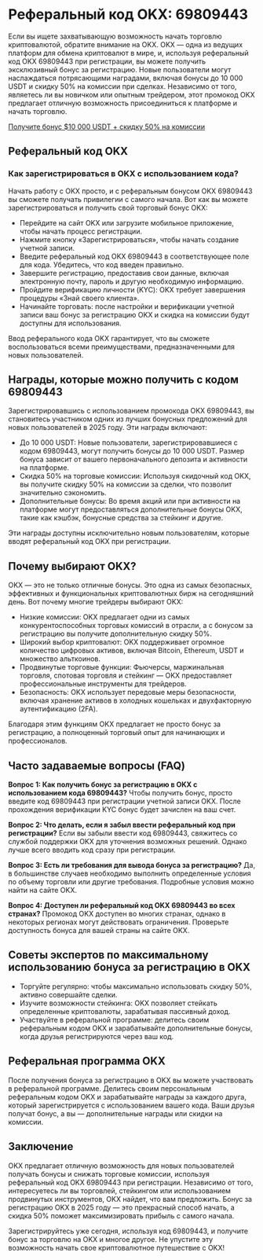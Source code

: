 <h1>Реферальный код OKX: 69809443</h1>
<p>Если вы ищете захватывающую возможность начать торговлю криптовалютой, обратите внимание на OKX. OKX — одна из ведущих платформ для обмена криптовалют в мире, и, используя реферальный код OKX 69809443 при регистрации, вы можете получить эксклюзивный бонус за регистрацию. Новые пользователи могут наслаждаться потрясающими наградами, включая бонусы до 10 000 USDT и скидку 50% на комиссии при сделках. Независимо от того, являетесь ли вы новичком или опытным трейдером, этот промокод OKX предлагает отличную возможность присоединиться к платформе и начать торговлю.</p>

<a href="https://okx.com/join/69809443" target="_blank">Получите бонус $10 000 USDT + скидку 50% на комиссии</a>

<h2>Реферальный код OKX</h2>
<h3>Как зарегистрироваться в OKX с использованием кода?</h3>

<p>Начать работу с OKX просто, и с реферальным бонусом OKX 69809443 вы сможете получать привилегии с самого начала. Вот как вы можете зарегистрироваться и получить свой торговый бонус OKX:</p>
<ul>
<li>Перейдите на сайт OKX или загрузите мобильное приложение, чтобы начать процесс регистрации.</li>
<li>Нажмите кнопку «Зарегистрироваться», чтобы начать создание учетной записи.</li>
<li>Введите реферальный код OKX 69809443 в соответствующее поле для кода. Убедитесь, что код введен правильно.</li>
<li>Завершите регистрацию, предоставив свои данные, включая электронную почту, пароль и другую необходимую информацию.</li>
<li>Пройдите верификацию личности (KYC): OKX требует завершения процедуры «Знай своего клиента».</li>
<li>Начинайте торговать: после настройки и верификации учетной записи ваш бонус за регистрацию OKX и скидка на комиссии будут доступны для использования.</li>
</ul>
<p>Ввод реферального кода OKX гарантирует, что вы сможете воспользоваться всеми преимуществами, предназначенными для новых пользователей.</p>

<h2>Награды, которые можно получить с кодом 69809443</h2>
<p>Зарегистрировавшись с использованием промокода OKX 69809443, вы становитесь участником одних из лучших бонусных предложений для новых пользователей в 2025 году. Эти награды включают:</p>
<ul>
<li>До 10 000 USDT: Новые пользователи, зарегистрировавшиеся с кодом 69809443, могут получить бонусы до 10 000 USDT. Размер бонуса зависит от вашего первоначального депозита и активности на платформе.</li>
<li>Скидка 50% на торговые комиссии: Используя скидочный код OKX, вы получите скидку 50% на комиссии за сделки, что позволит значительно сэкономить.</li>
<li>Дополнительные бонусы: Во время акций или при активности на платформе могут предоставляться дополнительные бонусы OKX, такие как кэшбэк, бонусные средства за стейкинг и другие.</li>
</ul>
<p>Эти награды доступны исключительно новым пользователям, которые вводят реферальный код OKX при регистрации.</p>

<h2>Почему выбирают OKX?</h2>
<p>OKX — это не только отличные бонусы. Это одна из самых безопасных, эффективных и функциональных криптовалютных бирж на сегодняшний день. Вот почему многие трейдеры выбирают OKX:</p>
<ul>
<li>Низкие комиссии: OKX предлагает одни из самых конкурентоспособных торговых комиссий в отрасли, а с бонусом за регистрацию вы получите дополнительную скидку 50%.</li>
<li>Широкий выбор криптовалют: OKX поддерживает огромное количество цифровых активов, включая Bitcoin, Ethereum, USDT и множество альткоинов.</li>
<li>Продвинутые торговые функции: Фьючерсы, маржинальная торговля, спотовая торговля и стейкинг — OKX предоставляет профессиональные инструменты для трейдеров.</li>
<li>Безопасность: OKX использует передовые меры безопасности, включая хранение активов в холодных кошельках и двухфакторную аутентификацию (2FA).</li>
</ul>
<p>Благодаря этим функциям OKX предлагает не просто бонус за регистрацию, а полноценный торговый опыт для начинающих и профессионалов.</p>

<h2>Часто задаваемые вопросы (FAQ)</h2>
<p><strong>Вопрос 1: Как получить бонус за регистрацию в OKX с использованием кода 69809443?</strong> Чтобы получить бонус, просто введите код 69809443 при регистрации учетной записи OKX. После прохождения верификации KYC бонус будет зачислен на ваш счет.</p>
<p><strong>Вопрос 2: Что делать, если я забыл ввести реферальный код при регистрации?</strong> Если вы забыли ввести код 69809443, свяжитесь со службой поддержки OKX для уточнения возможных решений. Однако лучше всего вводить код сразу при регистрации.</p>
<p><strong>Вопрос 3: Есть ли требования для вывода бонуса за регистрацию?</strong> Да, в большинстве случаев необходимо выполнить определенные условия по объему торговли или другие требования. Подробные условия можно найти на сайте OKX.</p>
<p><strong>Вопрос 4: Доступен ли реферальный код OKX 69809443 во всех странах?</strong> Промокод OKX доступен во многих странах, однако в некоторых регионах могут действовать ограничения. Проверьте доступность бонуса для вашей страны на сайте OKX.</p>

<h2>Советы экспертов по максимальному использованию бонуса за регистрацию в OKX</h2>
<ul>
<li>Торгуйте регулярно: чтобы максимально использовать скидку 50%, активно совершайте сделки.</li>
<li>Изучите возможности стейкинга: OKX позволяет стейкать определенные криптовалюты, зарабатывая пассивный доход.</li>
<li>Участвуйте в реферальной программе: делитесь своим реферальным кодом OKX и зарабатывайте дополнительные бонусы, когда друзья регистрируются через ваш код.</li>
</ul>

<h2>Реферальная программа OKX</h2>
<p>После получения бонуса за регистрацию в OKX вы можете участвовать в реферальной программе. Делитесь своим персональным реферальным кодом OKX и зарабатывайте награды за каждого друга, который зарегистрируется с использованием вашего кода. Ваши друзья получат бонус, а вы — дополнительные награды или скидки на комиссии.</p>

<h2>Заключение</h2>
<p>OKX предлагает отличную возможность для новых пользователей получать бонусы и снижать торговые комиссии, используя реферальный код OKX 69809443 при регистрации. Независимо от того, интересуетесь ли вы торговлей, стейкингом или использованием продвинутых инструментов, OKX найдет, что вам предложить. Бонус за регистрацию OKX в 2025 году — это прекрасный способ начать, а скидка 50% поможет максимизировать прибыль с самого начала.</p>
<p>Зарегистрируйтесь уже сегодня, используя код 69809443, и получите бонус за торговлю на OKX и многое другое. Не упустите эту возможность начать свое криптовалютное путешествие с OKX!</p>
